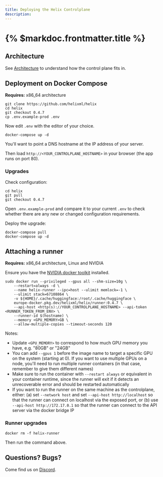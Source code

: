 ```yaml
---
title: Deploying the Helix Controlplane
description:
---
```


# {% $markdoc.frontmatter.title %}

## Architecture

See [Architecture](/docs/architecture) to understand how the control plane fits in.

## Deployment on Docker Compose

**Requires:** x86_64 architecture

```
git clone https://github.com/helixml/helix
cd helix
git checkout 0.4.7
cp .env.example-prod .env
```
Now edit `.env` with the editor of your choice.
```
docker-compose up -d
```

You'll want to point a DNS hostname at the IP address of your server.

Then load `http://<YOUR_CONTROLPLANE_HOSTNAME>` in your browser (the app runs on port 80).

### Upgrades

Check configuration:
```
cd helix
git pull
git checkout 0.4.7
```
Open `.env.example-prod` and compare it to your current `.env` to check whether there are any new or changed configuration requirements.

Deploy the upgrade:
```
docker-compose pull
docker-compose up -d
```

## Attaching a runner

**Requires:** x86_64 architecture, Linux and NVIDIA

Ensure you have the [NVIDIA docker toolkit](https://docs.nvidia.com/datacenter/cloud-native/container-toolkit/latest/install-guide.html) installed.

```
sudo docker run --privileged --gpus all --shm-size=10g \
    --restart=always -d \
    --name helix-runner --ipc=host --ulimit memlock=-1 \
    --ulimit stack=67108864 \
    -v ${HOME}/.cache/huggingface:/root/.cache/huggingface \
    europe-docker.pkg.dev/helixml/helix/runner:0.4.7 \
    --api-host <http(s)://YOUR_CONTROLPLANE_HOSTNAME> --api-token <RUNNER_TOKEN_FROM_ENV> \
    --runner-id $(hostname) \
    --memory <GPU_MEMORY>GB \
    --allow-multiple-copies --timeout-seconds 120
```

Notes:

* Update `<GPU_MEMORY>` to correspond to how much GPU memory you have, e.g. "80GB" or "24GB"
* You can add `--gpus 1` before the image name to target a specific GPU on the system (starting at 0). If you want to use multiple GPUs on a node, you'll need to run multiple runner containers (in that case, remember to give them different names)
* Make sure to run the container with `--restart always` or equivalent in your container runtime, since the runner will exit if it detects an unrecoverable error and should be restarted automatically
* If you want to run the runner on the same machine as the controlplane, either: (a) set `--network host` and set `--api-host http://localhost` so that the runner can connect on localhost via the exposed port, or (b) use `--api-host http://172.17.0.1` so that the runner can connect to the API server via the docker bridge IP

### Runner upgrades

```
docker rm -f helix-runner
```

Then run the command above.

## Questions? Bugs?

Come find us on [Discord](https://discord.gg/VJftd844GE).
